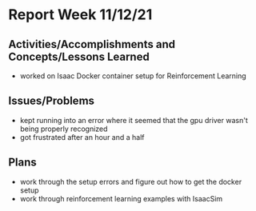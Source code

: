 # Report Week 11/12/21
## Activities/Accomplishments and Concepts/Lessons Learned
* worked on Isaac Docker container setup for Reinforcement Learning
## Issues/Problems
* kept running into an error where it seemed that the gpu driver wasn't being properly recognized
* got frustrated after an hour and a half
## Plans
* work through the setup errors and figure out how to get the docker setup
* work through reinforcement learning examples with IsaacSim

